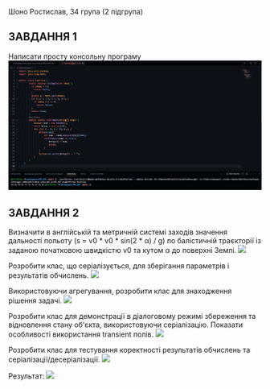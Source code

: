 Шоно Ростислав, 34 група (2 підгрупа)

## ЗАВДАННЯ 1

Написати просту консольну програму
![](Screenshot/Завдання1.png)

## ЗАВДАННЯ 2

Визначити в англійській та метричній системі заходів значення дальності
польоту (s = v0 * v0 * sin(2 * α) / g) по балістичній траєкторії із заданою
початковою швидкістю v0 та кутом α до поверхні Землі.
![](Screenshot/1)

Розробити клас, що серіалізується, для зберігання параметрів і результатів
обчислень.
![](Screenshot/1)

Використовуючи агрегування, розробити клас для знаходження рішення
задачі.
![](Screenshot/2)

Розробити клас для демонстрації в діалоговому режимі збереження та
відновлення стану об'єкта, використовуючи серіалізацію. Показати особливості
використання transient полів.
![](Screenshot/3)

Розробити клас для тестування коректності результатів обчислень та
серіалізації/десеріалізації.
![](Screenshot/4)

Результат:
![](Screenshot/5)
